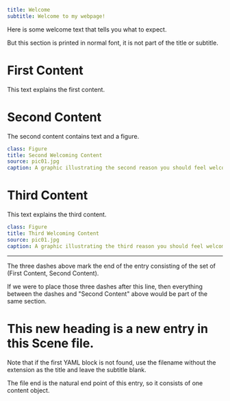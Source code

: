 ```yaml
title: Welcome
subtitle: Welcome to my webpage!
```

Here is some welcome text that tells you what to expect.

But this section is printed in normal font, it is not part of the title or subtitle.

# First Content

This text explains the first content.

# Second Content

The second content contains text and a figure.

```yaml
class: Figure
title: Second Welcoming Content
source: pic01.jpg
caption: A graphic illustrating the second reason you should feel welcome here. 
```

# Third Content

This text explains the third content.

```yaml
class: Figure
title: Third Welcoming Content
source: pic01.jpg
caption: A graphic illustrating the third reason you should feel welcome here. 
```

---

The three dashes above mark the end of the entry consisting of the set of (First Content, Second Content).

If we were to place those three dashes after this line, then everything between the dashes and "Second Content" above would be part of the same section.

# This new heading is a new entry in this Scene file.

Note that if the first YAML block is not found, use the filename without the extension as the title and leave the subtitle blank.

The file end is the natural end point of this entry, so it consists of one content object.
